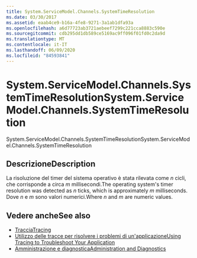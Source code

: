 ```yaml
---
title: System.ServiceModel.Channels.SystemTimeResolution
ms.date: 03/30/2017
ms.assetid: eaab4ce9-b16a-4fe8-9271-3a1ab1dfa93a
ms.openlocfilehash: a6d77723ab3721aebeef7299c221cca8883c590e
ms.sourcegitcommit: cdb295dd1db589ce5169ac9ff096f01fd0c2da9d
ms.translationtype: MT
ms.contentlocale: it-IT
ms.lasthandoff: 06/09/2020
ms.locfileid: "84593841"
---
```

# <a name="systemservicemodelchannelssystemtimeresolution"></a><span data-ttu-id="23e94-102">System.ServiceModel.Channels.SystemTimeResolution</span><span class="sxs-lookup"><span data-stu-id="23e94-102">System.ServiceModel.Channels.SystemTimeResolution</span></span>
<span data-ttu-id="23e94-103">System.ServiceModel.Channels.SystemTimeResolution</span><span class="sxs-lookup"><span data-stu-id="23e94-103">System.ServiceModel.Channels.SystemTimeResolution</span></span>  
  
## <a name="description"></a><span data-ttu-id="23e94-104">Descrizione</span><span class="sxs-lookup"><span data-stu-id="23e94-104">Description</span></span>  
 <span data-ttu-id="23e94-105">La risoluzione del timer del sistema operativo è stata rilevata come *n* cicli, che corrisponde a circa *m* millisecondi.</span><span class="sxs-lookup"><span data-stu-id="23e94-105">The operating system's timer resolution was detected as *n* ticks, which is approximately *m* milliseconds.</span></span> <span data-ttu-id="23e94-106">Dove *n* e *m* sono valori numerici.</span><span class="sxs-lookup"><span data-stu-id="23e94-106">Where *n* and *m* are numeric values.</span></span>  
  
## <a name="see-also"></a><span data-ttu-id="23e94-107">Vedere anche</span><span class="sxs-lookup"><span data-stu-id="23e94-107">See also</span></span>

- [<span data-ttu-id="23e94-108">Traccia</span><span class="sxs-lookup"><span data-stu-id="23e94-108">Tracing</span></span>](index.md)
- [<span data-ttu-id="23e94-109">Utilizzo delle tracce per risolvere i problemi di un'applicazione</span><span class="sxs-lookup"><span data-stu-id="23e94-109">Using Tracing to Troubleshoot Your Application</span></span>](using-tracing-to-troubleshoot-your-application.md)
- [<span data-ttu-id="23e94-110">Amministrazione e diagnostica</span><span class="sxs-lookup"><span data-stu-id="23e94-110">Administration and Diagnostics</span></span>](../index.md)
